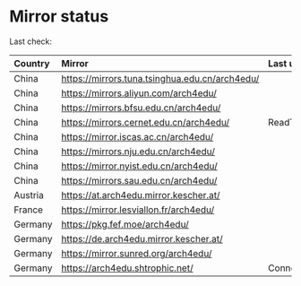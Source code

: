 <script src="./time.js"></script>
# Mirror status
Last check: <script type="text/javascript">localize(1753032181.2979257);</script>

|Country|Mirror|Last update|
|:------|:-----|:----------|
|China|https://mirrors.tuna.tsinghua.edu.cn/arch4edu/|<script type="text/javascript">localize(1752994001);</script>|
|China|https://mirrors.aliyun.com/arch4edu/|<script type="text/javascript">localize(1752994001);</script>|
|China|https://mirrors.bfsu.edu.cn/arch4edu/|<script type="text/javascript">localize(1752994001);</script>|
|China|https://mirrors.cernet.edu.cn/arch4edu/|ReadTimeout|
|China|https://mirror.iscas.ac.cn/arch4edu/|<script type="text/javascript">localize(1752994001);</script>|
|China|https://mirrors.nju.edu.cn/arch4edu/|<script type="text/javascript">localize(1752951143);</script>|
|China|https://mirror.nyist.edu.cn/arch4edu/|<script type="text/javascript">localize(1752994001);</script>|
|China|https://mirrors.sau.edu.cn/arch4edu/|<script type="text/javascript">localize(1752259981);</script>|
|Austria|https://at.arch4edu.mirror.kescher.at/|<script type="text/javascript">localize(1752994001);</script>|
|France|https://mirror.lesviallon.fr/arch4edu/|<script type="text/javascript">localize(1752994001);</script>|
|Germany|https://pkg.fef.moe/arch4edu/|<script type="text/javascript">localize(1752994001);</script>|
|Germany|https://de.arch4edu.mirror.kescher.at/|<script type="text/javascript">localize(1752994001);</script>|
|Germany|https://mirror.sunred.org/arch4edu/|<script type="text/javascript">localize(1752994001);</script>|
|Germany|https://arch4edu.shtrophic.net/|ConnectionError|

<script src="./tablefilter/tablefilter.js"></script>
<script src="./table.js"></script>